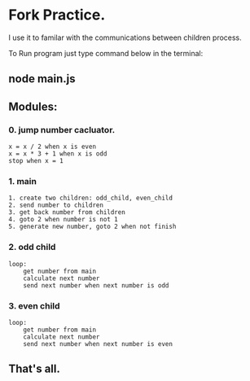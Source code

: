 # Fork Practice.

I use it to familar with the communications between children process.

To Run program just type command below in the terminal:	
##	node main.js

## Modules:

### 0. jump number cacluator.
	x = x / 2 when x is even
	x = x * 3 + 1 when x is odd
	stop when x = 1

### 1. main

	1. create two children: odd_child, even_child
	2. send number to children
	3. get back number from children
	4. goto 2 when number is not 1
	5. generate new number, goto 2 when not finish

### 2. odd child
	loop:
		get number from main
		calculate next number
		send next number when next number is odd

### 3. even child
	loop:
		get number from main
		calculate next number
		send next number when next number is even

## That's all.
